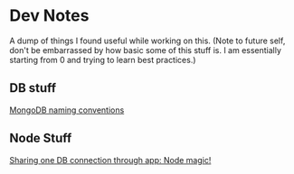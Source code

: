 # Dev Notes

A dump of things I found useful while working on this. (Note to future self, don't be embarrassed by how basic some of this stuff is. I am essentially starting from 0 and trying to learn best practices.)

## DB stuff

[MongoDB naming conventions](https://stackoverflow.com/questions/5916080/what-are-naming-conventions-for-mongodb)

## Node Stuff

[Sharing one DB connection through app: Node magic!](https://stackoverflow.com/a/24634454)
